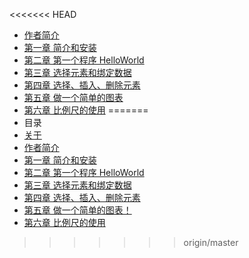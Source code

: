 <<<<<<< HEAD
- [作者简介](author.md)
- [第一章 简介和安装](introduction.md)
- [第二章 第一个程序 HelloWorld](helloword.md)
- [第三章 选择元素和绑定数据](selection.md)
- [第四章 选择、插入、删除元素](select.md)
- [第五章 做一个简单的图表](makechart.md)
- [第六章 比例尺的使用](scale.md)
=======
- 目录
 - [关于](README.md)
 - [作者简介](author.md)
 - [第一章 简介和安装](introduction.md)
 - [第二章 第一个程序 HelloWorld](helloword.md)
 - [第三章 选择元素和绑定数据](selection.md)
 - [第四章 选择、插入、删除元素](select.md)
 - [第五章 做一个简单的图表！](select.md)
 - [第六章 比例尺的使用](scale.md)
>>>>>>> origin/master
